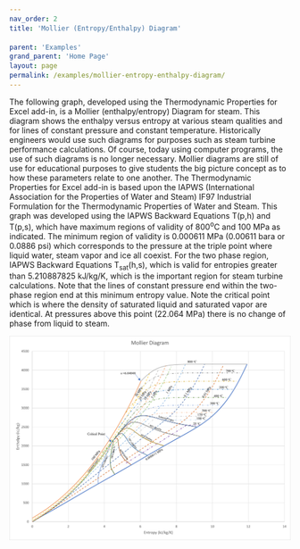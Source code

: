 ```yaml
---
nav_order: 2
title: 'Mollier (Entropy/Enthalpy) Diagram'

parent: 'Examples'
grand_parent: 'Home Page'
layout: page
permalink: /examples/mollier-entropy-enthalpy-diagram/
---
```


The following graph, developed using the Thermodynamic Properties for Excel add-in, is a Mollier (enthalpy/entropy) Diagram for steam. This diagram shows the enthalpy versus entropy at various steam qualities and for lines of constant pressure and constant temperature. Historically engineers would use such diagrams for purposes such as steam turbine performance calculations. Of course, today using computer programs, the use of such diagrams is no longer necessary. Mollier diagrams are still of use for educational purposes to give students the big picture concept as to how these parameters relate to one another. The Thermodynamic Properties for Excel add-in is based upon the IAPWS (International Association for the Properties of Water and Steam) IF97 Industrial Formulation for the Thermodynamic Properties of Water and Steam. This graph was developed using the IAPWS Backward Equations T(p,h) and T(p,s), which have maximum regions of validity of 800<sup>o</sup>C and 100 MPa as indicated. The minimum region of validity is 0.000611 MPa (0.00611 bara or 0.0886 psi) which corresponds to the pressure at the triple point where liquid water, steam vapor and ice all coexist. For the two phase region, IAPWS Backward Equations T<sub>sat</sub>(h,s), which is valid for entropies greater than 5.210887825 kJ/kg/K, which is the important region for steam turbine calculations. Note that the lines of constant pressure end within the two-phase region end at this minimum entropy value. Note the critical point which is where the density of saturated liquid and saturated vapor are identical. At pressures above this point (22.064 MPa) there is no change of phase from liquid to steam.

![image](/assets/images/Mollier_Diagram.png)